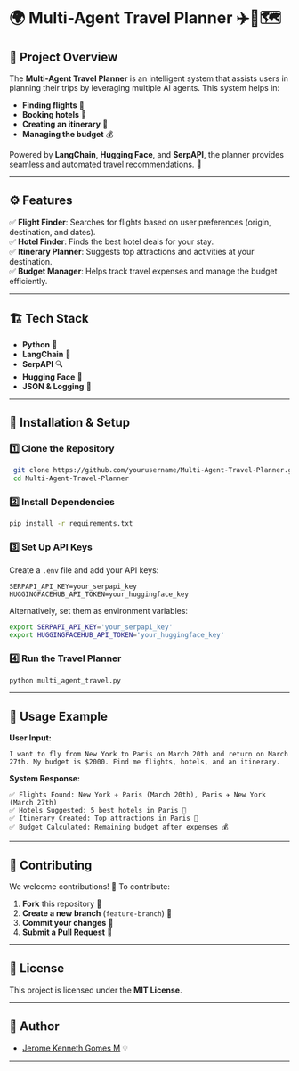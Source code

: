 # 🌍 Multi-Agent Travel Planner ✈️🏨🗺️


## 📌 Project Overview
The **Multi-Agent Travel Planner** is an intelligent system that assists users in planning their trips by leveraging multiple AI agents. This system helps in:
- **Finding flights** 🛫
- **Booking hotels** 🏨
- **Creating an itinerary** 📍
- **Managing the budget** 💰

Powered by **LangChain**, **Hugging Face**, and **SerpAPI**, the planner provides seamless and automated travel recommendations. 🚀

---

## ⚙️ Features
✅ **Flight Finder**: Searches for flights based on user preferences (origin, destination, and dates).  
✅ **Hotel Finder**: Finds the best hotel deals for your stay.  
✅ **Itinerary Planner**: Suggests top attractions and activities at your destination.  
✅ **Budget Manager**: Helps track travel expenses and manage the budget efficiently.  

---

## 🏗️ Tech Stack
- **Python** 🐍
- **LangChain** 🧠
- **SerpAPI** 🔍
- **Hugging Face** 🤗
- **JSON & Logging** 📜

---

## 🚀 Installation & Setup

### 1️⃣ Clone the Repository
```bash
 git clone https://github.com/yourusername/Multi-Agent-Travel-Planner.git
 cd Multi-Agent-Travel-Planner
```

### 2️⃣ Install Dependencies
```bash
pip install -r requirements.txt
```

### 3️⃣ Set Up API Keys
Create a `.env` file and add your API keys:
```
SERPAPI_API_KEY=your_serpapi_key
HUGGINGFACEHUB_API_TOKEN=your_huggingface_key
```

Alternatively, set them as environment variables:
```bash
export SERPAPI_API_KEY='your_serpapi_key'
export HUGGINGFACEHUB_API_TOKEN='your_huggingface_key'
```

### 4️⃣ Run the Travel Planner
```bash
python multi_agent_travel.py
```

---

## 📜 Usage Example
**User Input:**
```
I want to fly from New York to Paris on March 20th and return on March 27th. My budget is $2000. Find me flights, hotels, and an itinerary.
```

**System Response:**
```
✅ Flights Found: New York ✈️ Paris (March 20th), Paris ✈️ New York (March 27th)  
✅ Hotels Suggested: 5 best hotels in Paris 🏨  
✅ Itinerary Created: Top attractions in Paris 📍  
✅ Budget Calculated: Remaining budget after expenses 💰  
```

---

## 📢 Contributing
We welcome contributions! 🚀 To contribute:
1. **Fork** this repository 🍴
2. **Create a new branch** (`feature-branch`) 🌱
3. **Commit your changes** 🔨
4. **Submit a Pull Request** 📩

---

## 📜 License
This project is licensed under the **MIT License**.

---

## 👥 Author
- [Jerome Kenneth Gomes M](https://github.com/jerome-05) 💡

---

